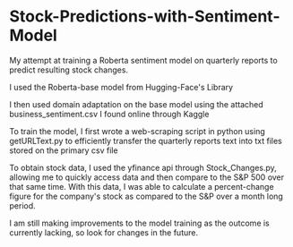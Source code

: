 # Stock-Predictions-with-Sentiment-Model
My attempt at training a Roberta sentiment model on quarterly reports to predict resulting stock changes.

I used the Roberta-base model from Hugging-Face's Library

I then used domain adaptation on the base model using the attached business_sentiment.csv I found online through Kaggle

To train the model, I first wrote a web-scraping script in python using getURLText.py to efficiently transfer the quarterly reports text into txt files stored on the primary csv file

To obtain stock data, I used the yfinance api through Stock_Changes.py, allowing me to quickly access data and then compare to the S&P 500 over that same time. With this data, I was able to calculate a percent-change figure for the company's stock as compared to the S&P over a month long period.

I am still making improvements to the model training as the outcome is currently lacking, so look for changes in the future.
